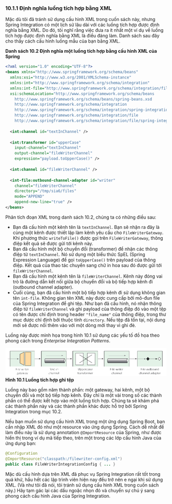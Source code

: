 ### 10.1.1 Định nghĩa luồng tích hợp bằng XML

Mặc dù tôi đã tránh sử dụng cấu hình XML trong cuốn sách này, nhưng Spring Integration có một lịch sử lâu dài với các luồng tích hợp được định nghĩa bằng XML. Do đó, tôi nghĩ rằng việc đưa ra ít nhất một ví dụ về luồng tích hợp được định nghĩa bằng XML là điều đáng làm. Danh sách sau đây cho thấy cách cấu hình luồng mẫu của bạn bằng XML.

**Danh sách 10.2 Định nghĩa một luồng tích hợp bằng cấu hình XML của Spring**  

```xml
<?xml version="1.0" encoding="UTF-8"?>
<beans xmlns="http://www.springframework.org/schema/beans"
  xmlns:xsi="http://www.w3.org/2001/XMLSchema-instance"
  xmlns:int="http://www.springframework.org/schema/integration"
  xmlns:int-file="http://www.springframework.org/schema/integration/file"
  xsi:schemaLocation="http://www.springframework.org/schema/beans
    http://www.springframework.org/schema/beans/spring-beans.xsd
    http://www.springframework.org/schema/integration
    http://www.springframework.org/schema/integration/spring-integration.xsd
    http://www.springframework.org/schema/integration/file
    http://www.springframework.org/schema/integration/file/spring-integration-file.xsd">

  <int:channel id="textInChannel" />

  <int:transformer id="upperCase"
    input-channel="textInChannel"
    output-channel="fileWriterChannel"
    expression="payload.toUpperCase()" />

  <int:channel id="fileWriterChannel" />

  <int-file:outbound-channel-adapter id="writer"
    channel="fileWriterChannel"
    directory="/tmp/sia6/files"
    mode="APPEND"
    append-new-line="true" />
</beans>
```

Phân tích đoạn XML trong danh sách 10.2, chúng ta có những điều sau:

* Bạn đã cấu hình một kênh tên là `textInChannel`. Bạn sẽ nhận ra đây là cùng một kênh được thiết lập làm kênh yêu cầu cho `FileWriterGateway`. Khi phương thức `writeToFile()` được gọi trên `FileWriterGateway`, thông điệp kết quả sẽ được gửi tới kênh này.
* Bạn đã cấu hình một bộ chuyển đổi (transformer) để nhận các thông điệp từ `textInChannel`. Nó sử dụng một biểu thức SpEL (Spring Expression Language) để gọi `toUpperCase()` trên payload của thông điệp. Kết quả của thao tác chuyển sang chữ in hoa sau đó được gửi tới `fileWriterChannel`.
* Bạn đã cấu hình một kênh tên là `fileWriterChannel`. Kênh này đóng vai trò là đường dẫn kết nối giữa bộ chuyển đổi và bộ tiếp hợp kênh đi (outbound channel adapter).
* Cuối cùng, bạn đã cấu hình một bộ tiếp hợp kênh đi sử dụng không gian tên `int-file`. Không gian tên XML này được cung cấp bởi mô-đun file của Spring Integration để ghi tệp. Như bạn đã cấu hình, nó nhận thông điệp từ `fileWriterChannel` và ghi payload của thông điệp đó vào một tệp có tên được chỉ định trong header `"file_name"` của thông điệp, trong thư mục được chỉ định bởi thuộc tính `directory`. Nếu tệp đã tồn tại, nội dung mới sẽ được nối thêm vào với một dòng mới thay vì ghi đè.

Luồng này được minh họa trong hình 10.1 sử dụng các yếu tố đồ họa theo phong cách trong _Enterprise Integration Patterns_.

![Hình 10.1](../../assets/10.1.png)  
**Hình 10.1 Luồng tích hợp ghi tệp**

Luồng này bao gồm năm thành phần: một gateway, hai kênh, một bộ chuyển đổi và một bộ tiếp hợp kênh. Đây chỉ là một vài trong số các thành phần có thể được kết hợp vào một luồng tích hợp. Chúng ta sẽ khám phá các thành phần này và các thành phần khác được hỗ trợ bởi Spring Integration trong mục 10.2.

Nếu bạn muốn sử dụng cấu hình XML trong một ứng dụng Spring Boot, bạn cần nhập XML đó như một resource vào ứng dụng Spring. Cách dễ nhất để làm điều này là sử dụng annotation `@ImportResource` của Spring, như được hiển thị trong ví dụ mã tiếp theo, trên một trong các lớp cấu hình Java của ứng dụng bạn:

```java
@Configuration
@ImportResource("classpath:/filewriter-config.xml")
public class FileWriterIntegrationConfig { ... }
```

Mặc dù cấu hình dựa trên XML đã phục vụ Spring Integration rất tốt trong quá khứ, hầu hết các lập trình viên hiện nay đều trở nên e ngại khi sử dụng XML. (Và như tôi đã nói, tôi tránh sử dụng cấu hình XML trong cuốn sách này.) Hãy tạm gác lại các dấu ngoặc nhọn đó và chuyển sự chú ý sang phong cách cấu hình Java của Spring Integration.

